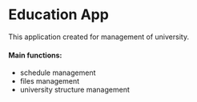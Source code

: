 # Education App

This application created for management of university.
                         
#### Main functions:
* schedule management
* files management
* university structure management
